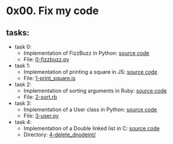 # 0x00. Fix my code

## tasks:

* task 0:
  * Implementation of FizzBuzz in Python: [source code](https://github.com/alx-tools/0x00-Fix_My_Code_Challenge/blob/master/0-fizzbuzz.py)
  * File: [0-fizzbuzz.py](./0-fizzbuzz.py)
* task 1:
  * Implementation of printing a square in JS: [source code](https://github.com/alx-tools/0x00-Fix_My_Code_Challenge/blob/master/1-print_square.js)
  * File: [1-print_square.js](./1-print_square.js)
* task 2:
  * Implementation of sorting arguments in Ruby: [source code](https://github.com/alx-tools/0x00-Fix_My_Code_Challenge/blob/master/2-sort.rb)
  * File: [2-sort.rb](./2-sort.rb)
* task 3:
  * Implementation of a User class in Python: [source code](https://github.com/alx-tools/0x00-Fix_My_Code_Challenge/blob/master/3-user.py)
  * File: [3-user.py ](./3-user.py )
* task 4:
  * Implementation of a Double linked list in C: [source code](https://github.com/alx-tools/0x00-Fix_My_Code_Challenge/tree/master/4-delete_dnodeint)
  * Directory: [4-delete_dnodeint/](./4-delete_dnodeint/)
